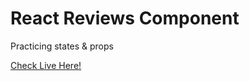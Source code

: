 # React Reviews Component

Practicing states & props

[Check Live Here!](https://serhatbek.github.io/react-07-slider/)
